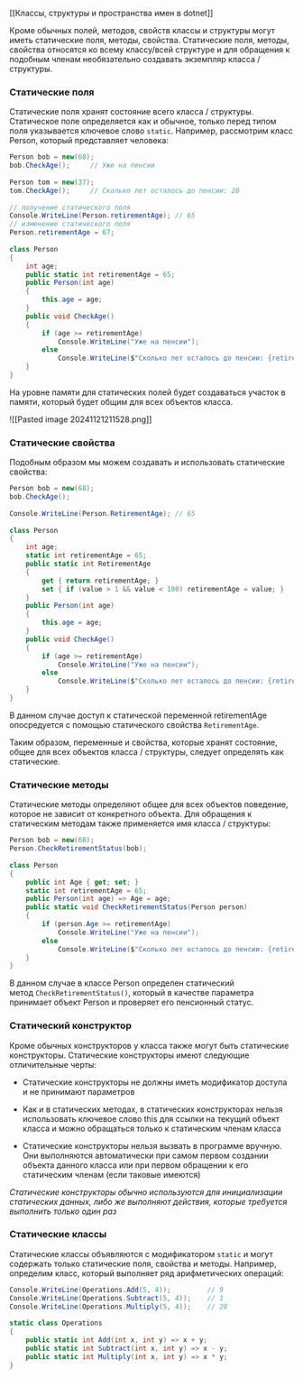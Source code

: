 [[Классы, структуры и пространства имен в dotnet]] 

Кроме обычных полей, методов, свойств классы и структуры могут иметь статические поля, методы, свойства. Статические поля, методы, свойства относятся ко всему классу/всей структуре и для обращения к подобным членам необязательно создавать экземпляр класса / структуры.

### Статические поля

Статические поля хранят состояние всего класса / структуры. Статическое поле определяется как и обычное, только перед типом поля указывается ключевое слово `static`. Например, рассмотрим класс Person, который представляет человека:

``` cs 
Person bob = new(68);
bob.СheckAge();     // Уже на пенсии
 
Person tom = new(37);
tom.СheckAge();     // Сколько лет осталось до пенсии: 28
 
// получение статического поля
Console.WriteLine(Person.retirementAge); // 65
// изменение статического поля
Person.retirementAge = 67;
 
class Person
{
    int age;
    public static int retirementAge = 65;
    public Person(int age)
    {
        this.age = age;
    }
    public void СheckAge()
    {
        if (age >= retirementAge)
            Console.WriteLine("Уже на пенсии");
        else
            Console.WriteLine($"Сколько лет осталось до пенсии: {retirementAge - age}");
    }
}
```

На уровне памяти для статических полей будет создаваться участок в памяти, который будет общим для всех объектов класса.

![[Pasted image 20241121211528.png]]


### Статические свойства

Подобным образом мы можем создавать и использовать статические свойства:

``` cs 
Person bob = new(68);
bob.СheckAge();
 
Console.WriteLine(Person.RetirementAge); // 65
 
class Person
{
    int age;
    static int retirementAge = 65;
    public static int RetirementAge
    {
        get { return retirementAge; }
        set { if (value > 1 && value < 100) retirementAge = value; }
    }
    public Person(int age)
    {
        this.age = age;
    }
    public void СheckAge()
    {
        if (age >= retirementAge)
            Console.WriteLine("Уже на пенсии");
        else
            Console.WriteLine($"Сколько лет осталось до пенсии: {retirementAge - age}") ;
    }
}
```

В данном случае доступ к статической переменной retirementAge опосредуется с помощью статического свойства `RetirementAge`.

Таким образом, переменные и свойства, которые хранят состояние, общее для всех объектов класса / структуры, следует определять как статические.

### Статические методы

Статические методы определяют общее для всех объектов поведение, которое не зависит от конкретного объекта. Для обращения к статическим методам также применяется имя класса / структуры:

``` cs 
Person bob = new(68);
Person.CheckRetirementStatus(bob);
 
class Person
{
    public int Age { get; set; }
    static int retirementAge = 65;
    public Person(int age) => Age = age;
    public static void CheckRetirementStatus(Person person)
    {
        if (person.Age >= retirementAge)
            Console.WriteLine("Уже на пенсии");
        else
            Console.WriteLine($"Сколько лет осталось до пенсии: {retirementAge - person.Age}") ;
    }
}
```

В данном случае в классе Person определен статический метод `CheckRetirementStatus()`, который в качестве параметра принимает объект Person и проверяет его пенсионный статус.

### Статический конструктор

Кроме обычных конструкторов у класса также могут быть статические конструкторы. Статические конструкторы имеют следующие отличительные черты:

- Статические конструкторы не должны иметь модификатор доступа и не принимают параметров

- Как и в статических методах, в статических конструкторах нельзя использовать ключевое слово this для ссылки на текущий объект класса и можно обращаться только к статическим членам класса
   
- Статические конструкторы нельзя вызвать в программе вручную. Они выполняются автоматически при самом первом создании объекта данного класса или при первом обращении к его статическим членам (если таковые имеются)

_Статические конструкторы обычно используются для инициализации статических данных, либо же выполняют действия, которые требуется выполнить только один раз_

### Статические классы

Статические классы объявляются с модификатором `static` и могут содержать только статические поля, свойства и методы. Например, определим класс, который выполняет ряд арифметических операций:

``` cs
Console.WriteLine(Operations.Add(5, 4));         // 9
Console.WriteLine(Operations.Subtract(5, 4));    // 1
Console.WriteLine(Operations.Multiply(5, 4));    // 20
 
static class Operations
{
    public static int Add(int x, int y) => x + y;
    public static int Subtract(int x, int y) => x - y;
    public static int Multiply(int x, int y) => x * y;
}
```
